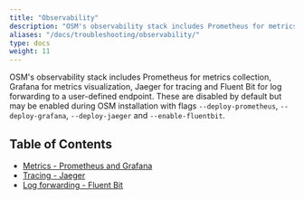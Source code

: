 ```yaml
---
title: "Observability"
description: "OSM's observability stack includes Prometheus for metrics collection, Grafana for metrics visualization, Jaeger for tracing and Fluent Bit for log forwarding."
aliases: "/docs/troubleshooting/observability/"
type: docs
weight: 11
---
```



OSM's observability stack includes Prometheus for metrics collection, Grafana for metrics visualization, Jaeger for tracing and Fluent Bit for log forwarding to a user-defined endpoint. These are disabled by default but may be enabled during OSM installation with flags `--deploy-prometheus`, `--deploy-grafana`, `--deploy-jaeger` and `--enable-fluentbit`.

## Table of Contents
- [Metrics - Prometheus and Grafana](/docs/guides/observability/metrics)
- [Tracing - Jaeger](/docs/guides/observability/tracing)
- [Log forwarding - Fluent Bit](/docs/guides/observability/logs)
